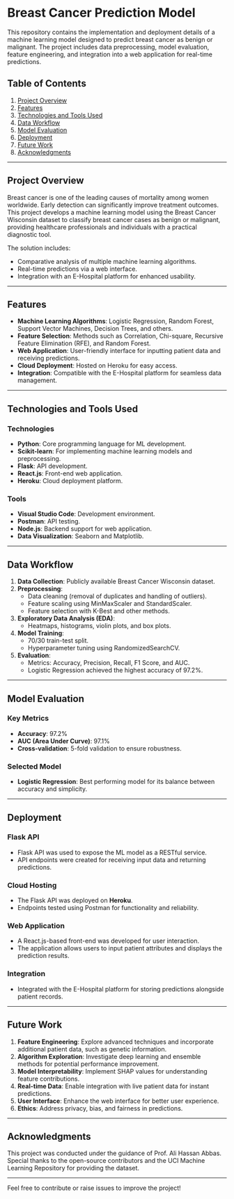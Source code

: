 # Breast Cancer Prediction Model

This repository contains the implementation and deployment details of a machine learning model designed to predict breast cancer as benign or malignant. The project includes data preprocessing, model evaluation, feature engineering, and integration into a web application for real-time predictions.

## Table of Contents

1. [Project Overview](#project-overview)
2. [Features](#features)
3. [Technologies and Tools Used](#technologies-and-tools-used)
4. [Data Workflow](#data-workflow)
5. [Model Evaluation](#model-evaluation)
6. [Deployment](#deployment)
7. [Future Work](#future-work)
8. [Acknowledgments](#acknowledgments)

---

## Project Overview

Breast cancer is one of the leading causes of mortality among women worldwide. Early detection can significantly improve treatment outcomes. This project develops a machine learning model using the Breast Cancer Wisconsin dataset to classify breast cancer cases as benign or malignant, providing healthcare professionals and individuals with a practical diagnostic tool.

The solution includes:
- Comparative analysis of multiple machine learning algorithms.
- Real-time predictions via a web interface.
- Integration with an E-Hospital platform for enhanced usability.

---

## Features

- **Machine Learning Algorithms**: Logistic Regression, Random Forest, Support Vector Machines, Decision Trees, and others.
- **Feature Selection**: Methods such as Correlation, Chi-square, Recursive Feature Elimination (RFE), and Random Forest.
- **Web Application**: User-friendly interface for inputting patient data and receiving predictions.
- **Cloud Deployment**: Hosted on Heroku for easy access.
- **Integration**: Compatible with the E-Hospital platform for seamless data management.

---

## Technologies and Tools Used

### Technologies
- **Python**: Core programming language for ML development.
- **Scikit-learn**: For implementing machine learning models and preprocessing.
- **Flask**: API development.
- **React.js**: Front-end web application.
- **Heroku**: Cloud deployment platform.

### Tools
- **Visual Studio Code**: Development environment.
- **Postman**: API testing.
- **Node.js**: Backend support for web application.
- **Data Visualization**: Seaborn and Matplotlib.

---

## Data Workflow

1. **Data Collection**: Publicly available Breast Cancer Wisconsin dataset.
2. **Preprocessing**:
   - Data cleaning (removal of duplicates and handling of outliers).
   - Feature scaling using MinMaxScaler and StandardScaler.
   - Feature selection with K-Best and other methods.
3. **Exploratory Data Analysis (EDA)**:
   - Heatmaps, histograms, violin plots, and box plots.
4. **Model Training**:
   - 70/30 train-test split.
   - Hyperparameter tuning using RandomizedSearchCV.
5. **Evaluation**:
   - Metrics: Accuracy, Precision, Recall, F1 Score, and AUC.
   - Logistic Regression achieved the highest accuracy of 97.2%.

---

## Model Evaluation

### Key Metrics
- **Accuracy**: 97.2%
- **AUC (Area Under Curve)**: 97.1%
- **Cross-validation**: 5-fold validation to ensure robustness.

### Selected Model
- **Logistic Regression**: Best performing model for its balance between accuracy and simplicity.

---

## Deployment

### Flask API
- Flask API was used to expose the ML model as a RESTful service.
- API endpoints were created for receiving input data and returning predictions.

### Cloud Hosting
- The Flask API was deployed on **Heroku**.
- Endpoints tested using Postman for functionality and reliability.

### Web Application
- A React.js-based front-end was developed for user interaction.
- The application allows users to input patient attributes and displays the prediction results.

### Integration
- Integrated with the E-Hospital platform for storing predictions alongside patient records.

---

## Future Work

1. **Feature Engineering**: Explore advanced techniques and incorporate additional patient data, such as genetic information.
2. **Algorithm Exploration**: Investigate deep learning and ensemble methods for potential performance improvement.
3. **Model Interpretability**: Implement SHAP values for understanding feature contributions.
4. **Real-time Data**: Enable integration with live patient data for instant predictions.
5. **User Interface**: Enhance the web interface for better user experience.
6. **Ethics**: Address privacy, bias, and fairness in predictions.

---

## Acknowledgments

This project was conducted under the guidance of Prof. Ali Hassan Abbas. Special thanks to the open-source contributors and the UCI Machine Learning Repository for providing the dataset.

---

Feel free to contribute or raise issues to improve the project!
